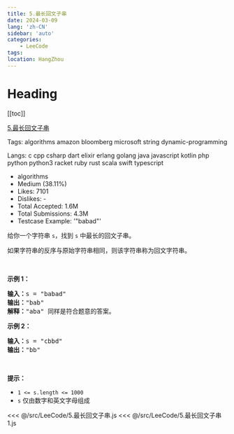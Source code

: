 ```yaml
---
title: 5.最长回文子串
date: 2024-03-09
lang: 'zh-CN'
sidebar: 'auto'
categories:
    - LeeCode
tags:
location: HangZhou
---
```


# Heading

[[toc]]

[5.最长回文子串](https://leetcode.cn/problems/longest-palindromic-substring/description/)

Tags: algorithms amazon bloomberg microsoft string dynamic-programming

Langs: c cpp csharp dart elixir erlang golang java javascript kotlin php python python3 racket ruby rust scala swift typescript

-   algorithms
-   Medium (38.11%)
-   Likes: 7101
-   Dislikes: -
-   Total Accepted: 1.6M
-   Total Submissions: 4.3M
-   Testcase Example: '"babad"'

<p>给你一个字符串 <code>s</code>，找到 <code>s</code> 中最长的回文<span data-keyword="substring">子串</span>。</p>

<p>如果字符串的反序与原始字符串相同，则该字符串称为回文字符串。</p>

<p>&nbsp;</p>

<p><strong>示例 1：</strong></p>

<pre>
<strong>输入：</strong>s = "babad"
<strong>输出：</strong>"bab"
<strong>解释：</strong>"aba" 同样是符合题意的答案。
</pre>

<p><strong>示例 2：</strong></p>

<pre>
<strong>输入：</strong>s = "cbbd"
<strong>输出：</strong>"bb"
</pre>

<p>&nbsp;</p>

<p><strong>提示：</strong></p>

<ul>
	<li><code>1 &lt;= s.length &lt;= 1000</code></li>
	<li><code>s</code> 仅由数字和英文字母组成</li>
</ul>

<<< @/src/LeeCode/5.最长回文子串.js
<<< @/src/LeeCode/5.最长回文子串1.js
